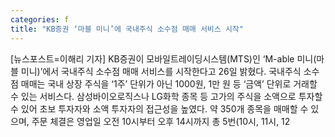 ```yaml
---
categories: f
title: "KB증권 ‘마블 미니’에 국내주식 소수점 매매 서비스 시작"
---
```

[뉴스포스트=이해리 기자] KB증권이 모바일트레이딩시스템(MTS)인 ‘M-able 미니(마블 미니)’에서 국내주식 소수점 매매 서비스를 시작한다고 26일 밝혔다. 국내주식 소수점 매매는 국내 상장 주식을 ‘1주’ 단위가 아닌 1000원, 1만 원 등 ‘금액’ 단위로 거래할 수 있는 서비스다. 삼성바이오로직스나 LG화학 종목 등 고가의 주식을 소액으로 투자할 수 있어 초보 투자자와 소액 투자자의 접근성을 높였다. 약 350개 종목을 매매할 수 있으며, 주문 체결은 영업일 오전 10시부터 오후 14시까지 총 5번(10시, 11시, 12
